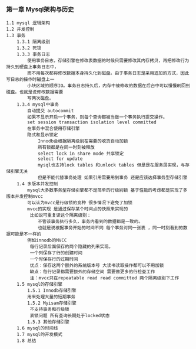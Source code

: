 ### 第一章 Mysql架构与历史
    1.1 mysql 逻辑架构
    1.2 并发控制
    1.3 事务
        1.3.1 隔离级别
        1.3.2 死锁
        1.3.3 事务日志
            使用事务日志，存储引擎在修改表数据的时候只需要修改其内存拷贝，再把修改行为持久到硬盘上事务日志中，
            而不用每次都将修改数据本身持久化到磁盘。由于事务日志是采用追加的方式，因此写日志的操作时磁盘上一
            小块区域的顺序IO。事务日志持久后，内存中被修改的数据在后台中可以慢慢刷回到磁盘。也就是说修改数据需要
            写两次磁盘。
        1.3.4 mysql中事务    
            自动提交 autocommit
            如果不显示开启一个事务，则每个查询都被当做一个事务执行提交操作。
            set session transaction isolation level committed  
            在事务中混合使用存储引擎
            隐式和显示锁定
                Innodb会根据隔离级别在需要的收货自动加锁
                所有锁都是在同一时刻被释放
                select lock in share mode 共享锁定
                select for update
                mysql也支持lock tables 和unlock tables 但是是在服务层实现，与存储引擎无关
                但是不能代替事务处理 如果引用需要用到事务 还是应该选择事务型存储引擎
        1.4 多版本并发控制
            mysql大多数事务型存储引擎都不是简单的行级别锁 基于性能的考虑都是实现了多版本并发控制mvcc 
            可以认为mvcc是行级锁的变种 很多情况下避免了加锁
            mvcc的实现 是通过保存某个时间点的快照来实现的
             比如说可重复读这个隔离级别：
                不管该事务执行多久，事务内看到的数据都是一致的。
                也就是说根据事务开始的时间不同 每个事务对同一张表 ，同一时刻看到的数据可能是不一样的
            例如innodb的MVCC
             每行记录后面保存的两个隐藏的列来实现。
             一个列保存了行的创建时间
             一个时保存行的过期时间  
             优点：保存这两个额外的系统版本号 大读书读取操作都可以不用加锁
             缺点：每行记录都需要额外的存储空间 需要做更多的行检查工作
             注：mvcc只在repeatable read read committed 两个隔离级别下工作
        1.5 mysql的存储引擎     
            1.5.1 Innodb存储引擎
            用来处理大量的短期事务  
            1.5.2 Myisam存储引擎
             不支持事务和行级锁
             表锁问题 所有查询长期处于locked状态
            1.5.3 其他存储引擎
        1.6 mysql的时间线
        1.7 mysql的开发模式
        1.8 总结     
          